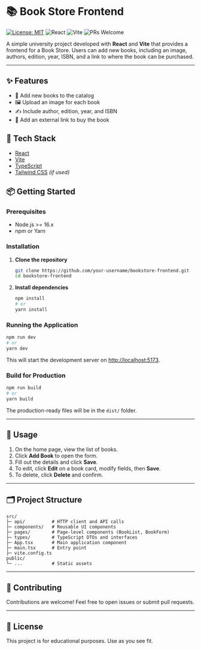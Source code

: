 # 📚 Book Store Frontend

[![License: MIT](https://img.shields.io/badge/License-MIT-yellow.svg)](https://opensource.org/licenses/MIT)
![React](https://img.shields.io/badge/React-18.x-blue?logo=react)
![Vite](https://img.shields.io/badge/Vite-Frontend-lightblue?logo=vite)
![PRs Welcome](https://img.shields.io/badge/PRs-welcome-brightgreen.svg)

A simple university project developed with **React** and **Vite** that provides a frontend for a Book Store. Users can add new books, including an image, authors, edition, year, ISBN, and a link to where the book can be purchased.

---

## ✨ Features

- 📖 Add new books to the catalog
- 🖼 Upload an image for each book
- ✍️ Include author, edition, year, and ISBN
- 🔗 Add an external link to buy the book

## 🚀 Tech Stack

- [React](https://reactjs.org/)
- [Vite](https://vitejs.dev/)
- [TypeScript](https://www.typescriptlang.org/)
- [Tailwind CSS](https://tailwindcss.com/) *(if used)*

## 📦 Getting Started

### Prerequisites

- Node.js >= 16.x
- npm or Yarn

### Installation

1. **Clone the repository**
   ```bash
   git clone https://github.com/your-username/bookstore-frontend.git
   cd bookstore-frontend
   ```

2. **Install dependencies**
   ```bash
   npm install
   # or
   yarn install
   ```

### Running the Application

```bash
npm run dev
# or
yarn dev
```

This will start the development server on [http://localhost:5173](http://localhost:5173).

### Build for Production

```bash
npm run build
# or
yarn build
```

The production-ready files will be in the `dist/` folder.

---

## 🎨 Usage

1. On the home page, view the list of books.
2. Click **Add Book** to open the form.
3. Fill out the details and click **Save**.
4. To edit, click **Edit** on a book card, modify fields, then **Save**.
5. To delete, click **Delete** and confirm.

---

## 🗂️ Project Structure

```plaintext
src/
├─ api/          # HTTP client and API calls
├─ components/   # Reusable UI components
├─ pages/        # Page-level components (BookList, BookForm)
├─ types/        # TypeScript DTOs and interfaces
├─ App.tsx       # Main application component
├─ main.tsx      # Entry point
├─ vite.config.ts
public/
└─ ...           # Static assets
```

---

## 🤝 Contributing

Contributions are welcome! Feel free to open issues or submit pull requests.

---

## 📄 License

This project is for educational purposes. Use as you see fit.

